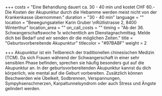 +++
costs = "Eine Behandlung dauert ca. 30 - 40 min und kostet CHF 60.- Die Kosten der Akupunktur durch die Hebamme werden meist nicht von der Krankenkasse übernommen."
duration = "30 - 40 min"
language = ""
location = "Bewegungsatelier Karin Gruber  \nRütlistrasse 2, 8400 Winterthur"
location_area = ""
on_call_costs = ""
timing = "Ab der 36. Schwangerschaftswoche 1x wöchentlich am Dienstagnachmittag. Melde dich bei Bedarf und wir senden dir die möglichen Zeiten."
title = "Geburtsvorbereitende Akupunktur"
titlecolor = "#97BABF"
weight = 2

+++
Akupunktur ist ein Teilbereich der traditionellen chinesischen Medizin (TCM). Da sich Frauen während der Schwangerschaft in einer sehr sensiblen Phase befinden, sprechen sie häufig besonders gut auf die Akupunktur an. In der geburtsvorbereitenden Akupunktur kannst du dich körperlich, wie mental auf die Geburt vorbereiten. Zusätzlich können Beschwerden wie Übelkeit, Sodbrennen, Verspannungen, Sympyhsenschmerzen, Karpaltunnelsyndrom oder auch Stress und Ängste gelindert werden.
